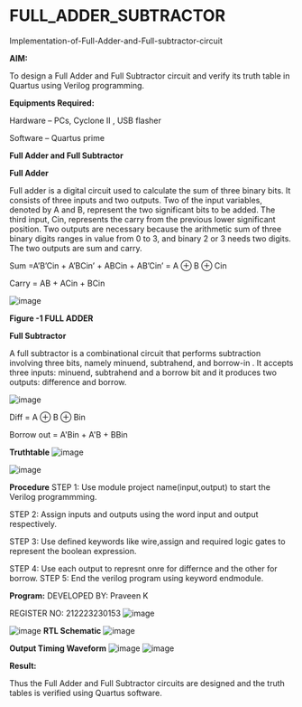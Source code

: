 # FULL_ADDER_SUBTRACTOR

Implementation-of-Full-Adder-and-Full-subtractor-circuit

**AIM:**

To design a Full Adder and Full Subtractor circuit and verify its truth table in Quartus using Verilog programming.

**Equipments Required:**

Hardware – PCs, Cyclone II , USB flasher

Software – Quartus prime

**Full Adder and Full Subtractor**

**Full Adder**

Full adder is a digital circuit used to calculate the sum of three binary bits. It consists of three inputs and two outputs. Two of the input variables, denoted by A and B, represent the two significant bits to be added. The third input, Cin, represents the carry from the previous lower significant position. Two outputs are necessary because the arithmetic sum of three binary digits ranges in value from 0 to 3, and binary 2 or 3 needs two digits. The two outputs are sum and carry.

Sum =A’B’Cin + A’BCin’ + ABCin + AB’Cin’ = A ⊕ B ⊕ Cin 

Carry = AB + ACin + BCin

![image](https://github.com/naavaneetha/FULL_ADDER_SUBTRACTOR/assets/154305477/0f30ba51-5ffb-4198-845f-18e054f675e7)

**Figure -1 FULL ADDER**

**Full Subtractor**

A full subtractor is a combinational circuit that performs subtraction involving three bits, namely minuend, subtrahend, and borrow-in . It accepts three inputs: minuend, subtrahend and a borrow bit and it produces two outputs: difference and borrow.

![image](https://github.com/naavaneetha/FULL_ADDER_SUBTRACTOR/assets/154305477/02b24f51-ab51-4304-9ad6-7b81ffc1ead5)

Diff = A ⊕ B ⊕ Bin 

Borrow out = A'Bin + A'B + BBin

**Truthtable**
![image](https://github.com/K-PRAVEEN-2005/FULL_ADDER_SUBTRACTOR/assets/145742724/9f1f1c26-48df-4bb8-b005-b312a5ca2476)

![image](https://github.com/K-PRAVEEN-2005/FULL_ADDER_SUBTRACTOR/assets/145742724/027a0699-bc0c-46a6-b267-d2697ec21534)

**Procedure**
STEP 1: Use module project name(input,output) to start the Verilog programmming. 

STEP 2: Assign inputs and outputs using the word input and output respectively. 

STEP 3: Use defined keywords like wire,assign and required logic gates to represent the boolean expression. 

STEP 4: Use each output to represnt onre for differnce and the other for borrow. STEP 5: End the verilog program using keyword endmodule.


**Program:**
DEVELOPED BY: Praveen K

REGISTER NO: 212223230153
![image](https://github.com/K-PRAVEEN-2005/FULL_ADDER_SUBTRACTOR/assets/145742724/629cd264-3e2f-465e-8d60-91a8d3016316)

![image](https://github.com/K-PRAVEEN-2005/FULL_ADDER_SUBTRACTOR/assets/145742724/d84979b4-66cd-4689-83c0-d7233901fc2a)
**RTL Schematic**
![image](https://github.com/K-PRAVEEN-2005/FULL_ADDER_SUBTRACTOR/assets/145742724/d7aaf04a-02c9-4301-93bd-0ab8eb736590)


**Output Timing Waveform**
![image](https://github.com/K-PRAVEEN-2005/FULL_ADDER_SUBTRACTOR/assets/145742724/b408222d-563f-4ccc-923e-d1b762a7c133)
![image](https://github.com/K-PRAVEEN-2005/FULL_ADDER_SUBTRACTOR/assets/145742724/e584f7aa-c8e0-4b79-ba97-c4ff5dd9fce8)

**Result:**

Thus the Full Adder and Full Subtractor circuits are designed and the truth tables is verified using Quartus software.



